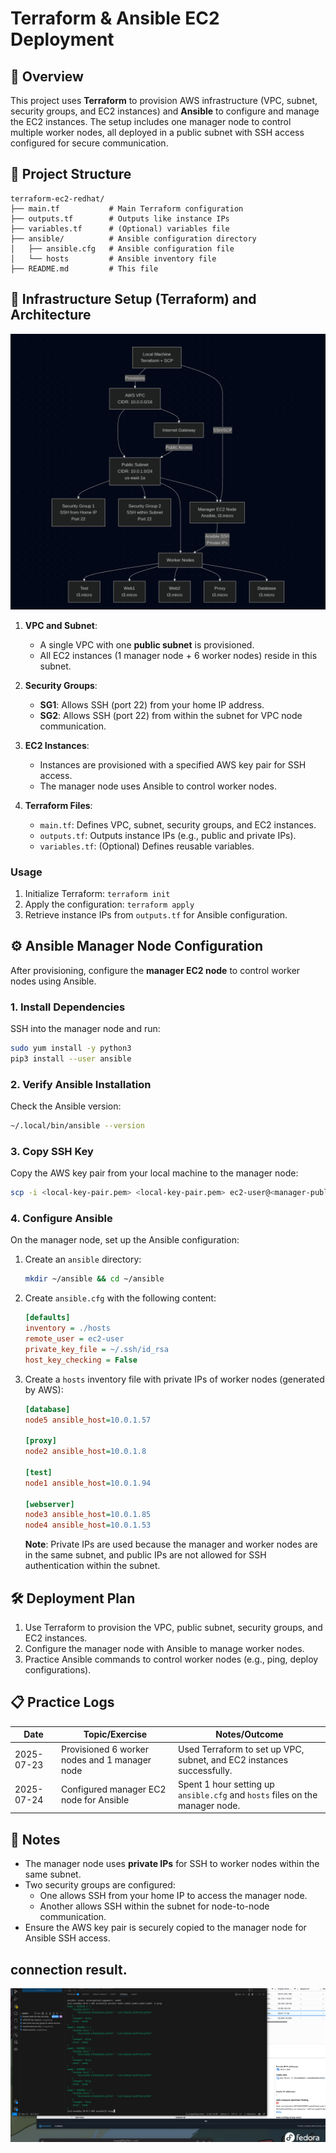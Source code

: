 # Terraform & Ansible EC2 Deployment

## 📝 Overview
This project uses **Terraform** to provision AWS infrastructure (VPC, subnet, security groups, and EC2 instances) and **Ansible** to configure and manage the EC2 instances. The setup includes one manager node to control multiple worker nodes, all deployed in a public subnet with SSH access configured for secure communication.

## 📁 Project Structure
```
terraform-ec2-redhat/
├── main.tf           # Main Terraform configuration
├── outputs.tf        # Outputs like instance IPs
├── variables.tf      # (Optional) variables file
├── ansible/          # Ansible configuration directory
│   ├── ansible.cfg   # Ansible configuration file
│   └── hosts         # Ansible inventory file
├── README.md         # This file
```

## 🔧 Infrastructure Setup (Terraform) and Architecture

![Architecture Diagram](architecture.png)

1. **VPC and Subnet**:
   - A single VPC with one **public subnet** is provisioned.
   - All EC2 instances (1 manager node + 6 worker nodes) reside in this subnet.

2. **Security Groups**:
   - **SG1**: Allows SSH (port 22) from your home IP address.
   - **SG2**: Allows SSH (port 22) from within the subnet for VPC node communication.

3. **EC2 Instances**:
   - Instances are provisioned with a specified AWS key pair for SSH access.
   - The manager node uses Ansible to control worker nodes.

4. **Terraform Files**:
   - `main.tf`: Defines VPC, subnet, security groups, and EC2 instances.
   - `outputs.tf`: Outputs instance IPs (e.g., public and private IPs).
   - `variables.tf`: (Optional) Defines reusable variables.

### Usage
1. Initialize Terraform: `terraform init`
2. Apply the configuration: `terraform apply`
3. Retrieve instance IPs from `outputs.tf` for Ansible configuration.

## ⚙️ Ansible Manager Node Configuration

After provisioning, configure the **manager EC2 node** to control worker nodes using Ansible.

### 1. Install Dependencies
SSH into the manager node and run:
```bash
sudo yum install -y python3
pip3 install --user ansible
```

### 2. Verify Ansible Installation
Check the Ansible version:
```bash
~/.local/bin/ansible --version
```

### 3. Copy SSH Key
Copy the AWS key pair from your local machine to the manager node:
```bash
scp -i <local-key-pair.pem> <local-key-pair.pem> ec2-user@<manager-public-ip>:~/.ssh/id_rsa
```

### 4. Configure Ansible
On the manager node, set up the Ansible configuration:
1. Create an `ansible` directory:
   ```bash
   mkdir ~/ansible && cd ~/ansible
   ```
2. Create `ansible.cfg` with the following content:
   ```ini
   [defaults]
   inventory = ./hosts
   remote_user = ec2-user
   private_key_file = ~/.ssh/id_rsa
   host_key_checking = False
   ```
3. Create a `hosts` inventory file with private IPs of worker nodes (generated by AWS):
   ```ini
   [database]
   node5 ansible_host=10.0.1.57

   [proxy]
   node2 ansible_host=10.0.1.8

   [test]
   node1 ansible_host=10.0.1.94

   [webserver]
   node3 ansible_host=10.0.1.85
   node4 ansible_host=10.0.1.53
   ```
   **Note**: Private IPs are used because the manager and worker nodes are in the same subnet, and public IPs are not allowed for SSH authentication within the subnet.

## 🛠️ Deployment Plan
1. Use Terraform to provision the VPC, public subnet, security groups, and EC2 instances.
2. Configure the manager node with Ansible to manage worker nodes.
3. Practice Ansible commands to control worker nodes (e.g., ping, deploy configurations).

## 📋 Practice Logs
| Date       | Topic/Exercise                                      | Notes/Outcome                                                                 |
|------------|----------------------------------------------------|-------------------------------------------------------------------------------|
| 2025-07-23 | Provisioned 6 worker nodes and 1 manager node       | Used Terraform to set up VPC, subnet, and EC2 instances successfully.          |
| 2025-07-24 | Configured manager EC2 node for Ansible             | Spent 1 hour setting up `ansible.cfg` and `hosts` files on the manager node.   |

## 🧩 Notes
- The manager node uses **private IPs** for SSH to worker nodes within the same subnet.
- Two security groups are configured:
  - One allows SSH from your home IP to access the manager node.
  - Another allows SSH within the subnet for node-to-node communication.
- Ensure the AWS key pair is securely copied to the manager node for Ansible SSH access.

## connection result.

![result Diagram](connection-test.png)
